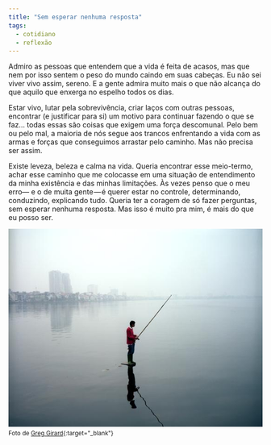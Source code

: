 ```yaml
---
title: "Sem esperar nenhuma resposta"
tags: 
  - cotidiano
  - reflexão
---
```


Admiro as pessoas que entendem que a vida é feita de acasos, mas que nem por isso sentem o peso do mundo caindo em suas cabeças. Eu não sei viver vivo assim, sereno. E a gente admira muito mais o que não alcança do que aquilo que enxerga no espelho todos os dias.

Estar vivo, lutar pela sobrevivência, criar laços com outras pessoas, encontrar (e justificar para si) um motivo para continuar fazendo o que se faz… todas essas são coisas que exigem uma força descomunal. Pelo bem ou pelo mal, a maioria de nós segue aos trancos enfrentando a vida com as armas e forças que conseguimos arrastar pelo caminho. Mas não precisa ser assim.

Existe leveza, beleza e calma na vida. Queria encontrar esse meio-termo, achar esse caminho que me colocasse em uma situação de entendimento da minha existência e das minhas limitações. Às vezes penso que o meu erro— e o de muita gente — é querer estar no controle, determinando, conduzindo, explicando tudo. Queria ter a coragem de só fazer perguntas, sem esperar nenhuma resposta. Mas isso é muito pra mim, é mais do que eu posso ser.

<img src="/assets/images/greggirard.jpg"><br>
<small>Foto de [Greg Girard](http://www.greggirard.com/){:target="_blank"}</small>
